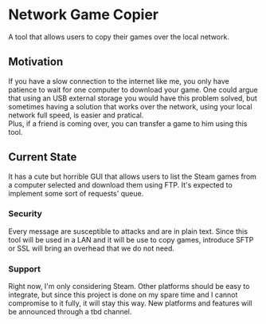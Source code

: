 # Network Game Copier
A tool that allows users to copy their games over the local network.
## Motivation
If you have a slow connection to the internet like me, you only have patience to wait for one computer to download your game. One could argue that using an USB external storage you would have this problem solved, but sometimes having a solution that works over the network, using your local network full speed, is easier and pratical.<br>
Plus, if a friend is coming over, you can transfer a game to him using this tool.
## Current State
It has a cute but horrible GUI that allows users to list the Steam games from a computer selected and download them using FTP. It's expected to implement some sort of requests' queue.
### Security
Every message are susceptible to attacks and are in plain text. Since this tool will be used in a LAN and it will be use to copy games, introduce SFTP or SSL will bring an overhead that we do not need.
### Support
Right now, I'm only considering Steam. Other platforms should be easy to integrate, but since this project is done on my spare time and I cannot compromise to it fully, it will stay this way. New platforms and features will be announced through a tbd channel. 
